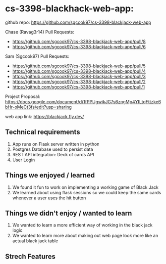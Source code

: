 # cs-3398-blackhack-web-app: 

github repo: https://github.com/sgcook97/cs-3398-blackjack-web-app

Chase (Ravag3r14) Pull Requests:
  * https://github.com/sgcook97/cs-3398-blackjack-web-app/pull/8
  * https://github.com/sgcook97/cs-3398-blackjack-web-app/pull/6

Sam (Sgcook97) Pull Requests:
  * https://github.com/sgcook97/cs-3398-blackjack-web-app/pull/5
  * https://github.com/sgcook97/cs-3398-blackjack-web-app/pull/4
  * https://github.com/sgcook97/cs-3398-blackjack-web-app/pull/3
  * https://github.com/sgcook97/cs-3398-blackjack-web-app/pull/2
  * https://github.com/sgcook97/cs-3398-blackjack-web-app/pull/1

Project Proposal: https://docs.google.com/document/d/1fPPUgwikJG7s6zngMp4YILtqFttzke6bHr-oMeCt3fs/edit?usp=sharing

web app link: https://blackjack.fly.dev/

## Technical requirements
1. App runs on Flask server written in python
2. Postgres Database used to persist data
3. REST API integration: Deck of cards API
4. User Login

## Things we enjoyed / learned
1. We found it fun to work on implementing a working game of Black Jack 
2. We learned about using flask sessions so we could keep the same cards whenever a user uses the hit button

## Things we didn't enjoy / wanted to learn
1. We wanted to learn a more efficient way of working in the black jack logic
2. We wanted to learn more about making out web page look more like an actual black jack table
## Strech Features
